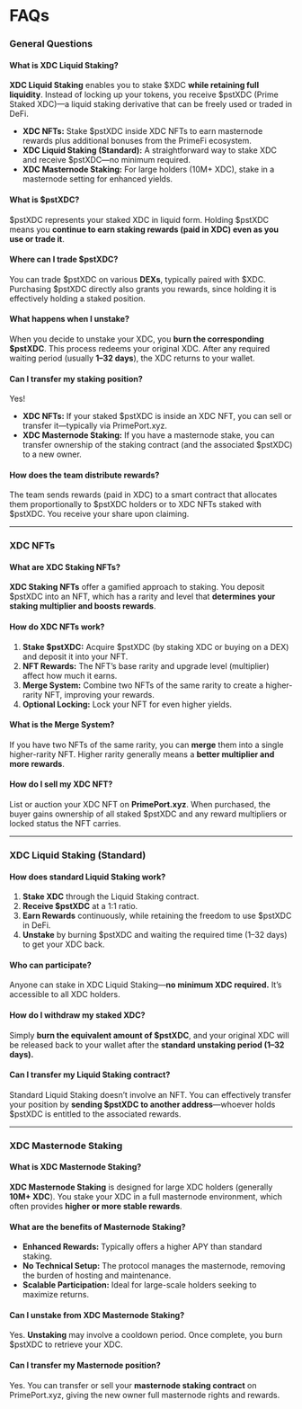 # FAQs

### General Questions

#### What is XDC Liquid Staking?

**XDC Liquid Staking** enables you to stake $XDC **while retaining full liquidity**. Instead of locking up your tokens, you receive $pstXDC (Prime Staked XDC)—a liquid staking derivative that can be freely used or traded in DeFi.

* **XDC NFTs:** Stake $pstXDC inside XDC NFTs to earn masternode rewards plus additional bonuses from the PrimeFi ecosystem.
* **XDC Liquid Staking (Standard):** A straightforward way to stake XDC and receive $pstXDC—no minimum required.
* **XDC Masternode Staking:** For large holders (10M+ XDC), stake in a masternode setting for enhanced yields.

#### What is $pstXDC?

$pstXDC represents your staked XDC in liquid form. Holding $pstXDC means you **continue to earn staking rewards (paid in XDC) even as you use or trade it**.

#### Where can I trade $pstXDC?

You can trade $pstXDC on various **DEXs**, typically paired with $XDC. Purchasing $pstXDC directly also grants you rewards, since holding it is effectively holding a staked position.

#### What happens when I unstake?

When you decide to unstake your XDC, you **burn the corresponding $pstXDC**. This process redeems your original XDC. After any required waiting period (usually **1–32 days**), the XDC returns to your wallet.

#### Can I transfer my staking position?

Yes!

* **XDC NFTs:** If your staked $pstXDC is inside an XDC NFT, you can sell or transfer it—typically via PrimePort.xyz.
* **XDC Masternode Staking:** If you have a masternode stake, you can transfer ownership of the staking contract (and the associated $pstXDC) to a new owner.

#### How does the team distribute rewards?

The team sends rewards (paid in XDC) to a smart contract that allocates them proportionally to $pstXDC holders or to XDC NFTs staked with $pstXDC. You receive your share upon claiming.

***

### XDC NFTs

#### What are XDC Staking NFTs?

**XDC Staking NFTs** offer a gamified approach to staking. You deposit $pstXDC into an NFT, which has a rarity and level that **determines your staking multiplier and boosts rewards**.

#### How do XDC NFTs work?

1. **Stake $pstXDC:** Acquire $pstXDC (by staking XDC or buying on a DEX) and deposit it into your NFT.
2. **NFT Rewards:** The NFT’s base rarity and upgrade level (multiplier) affect how much it earns.
3. **Merge System:** Combine two NFTs of the same rarity to create a higher-rarity NFT, improving your rewards.
4. **Optional Locking:** Lock your NFT for even higher yields.

#### What is the Merge System?

If you have two NFTs of the same rarity, you can **merge** them into a single higher-rarity NFT. Higher rarity generally means a **better multiplier and more rewards**.

#### How do I sell my XDC NFT?

List or auction your XDC NFT on **PrimePort.xyz**. When purchased, the buyer gains ownership of all staked $pstXDC and any reward multipliers or locked status the NFT carries.

***

### XDC Liquid Staking (Standard)

#### How does standard Liquid Staking work?

1. **Stake XDC** through the Liquid Staking contract.
2. **Receive $pstXDC** at a 1:1 ratio.
3. **Earn Rewards** continuously, while retaining the freedom to use $pstXDC in DeFi.
4. **Unstake** by burning $pstXDC and waiting the required time (1–32 days) to get your XDC back.

#### Who can participate?

Anyone can stake in XDC Liquid Staking—**no minimum XDC required.** It’s accessible to all XDC holders.

#### How do I withdraw my staked XDC?

Simply **burn the equivalent amount of $pstXDC**, and your original XDC will be released back to your wallet after the **standard unstaking period (1–32 days).**

#### Can I transfer my Liquid Staking contract?

Standard Liquid Staking doesn’t involve an NFT. You can effectively transfer your position by **sending $pstXDC to another address**—whoever holds $pstXDC is entitled to the associated rewards.

***

### XDC Masternode Staking

#### What is XDC Masternode Staking?

**XDC Masternode Staking** is designed for large XDC holders (generally **10M+ XDC**). You stake your XDC in a full masternode environment, which often provides **higher or more stable rewards**.

#### What are the benefits of Masternode Staking?

* **Enhanced Rewards:** Typically offers a higher APY than standard staking.
* **No Technical Setup:** The protocol manages the masternode, removing the burden of hosting and maintenance.
* **Scalable Participation:** Ideal for large-scale holders seeking to maximize returns.

#### Can I unstake from XDC Masternode Staking?

Yes. **Unstaking** may involve a cooldown period. Once complete, you burn $pstXDC to retrieve your XDC.

#### Can I transfer my Masternode position?

Yes. You can transfer or sell your **masternode staking contract** on PrimePort.xyz, giving the new owner full masternode rights and rewards.

